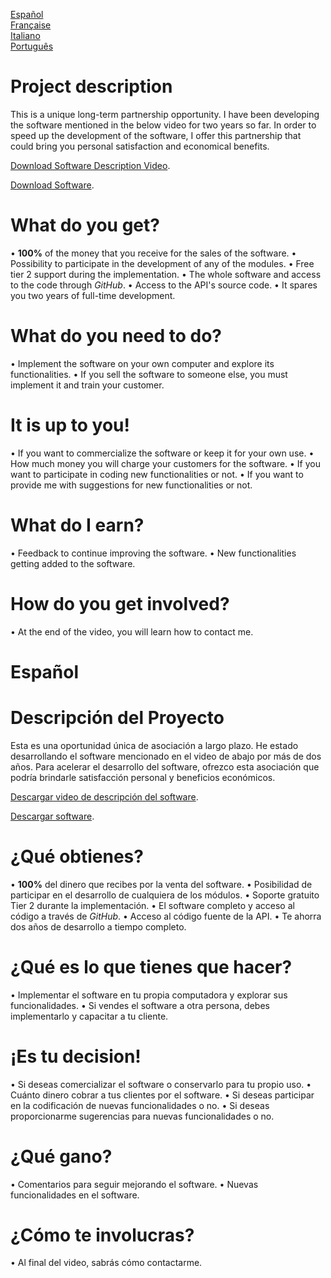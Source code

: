 [Español](#español)    
[Française](#française)   
[Italiano](#italiano)    
[Português](#português)

# Project description

This is a unique long-term partnership opportunity. I have been developing the software mentioned in the below video for two years so far. In order to speed up the development of the software, I offer this partnership that could bring you personal satisfaction and economical benefits.

[Download Software Description Video](https://www.dropbox.com/s/quys9cgf203m4s7/Stocks.zip?dl=0).

[Download Software](https://www.youtube.com/c/THESTOCKMARKETVALUEINVESTINGCHANNEL/about).

 # What do you get?
•	**100%** of the money that you receive for the sales of the software.
•	Possibility to participate in the development of any of the modules.
•	Free tier 2 support during the implementation.
•	The whole software and access to the code through *GitHub*.
•	Access to the API's source code.
•	It spares you two years of full-time development.

# What do you need to do?
•	Implement the software on your own computer and explore its functionalities.
•	If you sell the software to someone else, you must implement it and train your customer.

# It is up to you!
•	If you want to commercialize the software or keep it for your own use.
•	How much money you will charge your customers for the software.
•	If you want to participate in coding new functionalities or not.
•	If you want to provide me with suggestions for new functionalities or not.

# What do I earn?
•	Feedback to continue improving the software.
•	New functionalities getting added to the software.

# How do you get involved?
•	At the end of the video, you will learn how to contact me.

# Español
# Descripción del Proyecto

Esta es una oportunidad única de asociación a largo plazo. He estado desarrollando el software mencionado en el video de abajo por más de dos años. Para acelerar el desarrollo del software, ofrezco esta asociación que podría brindarle satisfacción personal y beneficios económicos. 

[Descargar video de descripción del software](https://www.dropbox.com/s/quys9cgf203m4s7/Stocks.zip?dl=0).

[Descargar software](https://www.youtube.com/c/THESTOCKMARKETVALUEINVESTINGCHANNEL/about).

 # ¿Qué obtienes?
 
• **100%** del dinero que recibes por la venta del software.
• Posibilidad de participar en el desarrollo de cualquiera de los módulos.
• Soporte gratuito Tier 2 durante la implementación.
• El software completo y acceso al código a través de *GitHub*.
• Acceso al código fuente de la API.
• Te ahorra dos años de desarrollo a tiempo completo.

# ¿Qué es lo que tienes que hacer?
• Implementar el software en tu propia computadora y explorar sus funcionalidades.
• Si vendes el software a otra persona, debes implementarlo y capacitar a tu cliente.

# ¡Es tu decision!
• Si deseas comercializar el software o conservarlo para tu propio uso.
• Cuánto dinero cobrar a tus clientes por el software.
• Si deseas participar en la codificación de nuevas funcionalidades o no.
• Si deseas proporcionarme sugerencias para nuevas funcionalidades o no.

# ¿Qué gano?
• Comentarios para seguir mejorando el software.
• Nuevas funcionalidades en el software.

# ¿Cómo te involucras?
• Al final del video, sabrás cómo contactarme.
